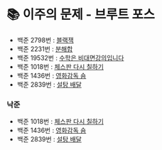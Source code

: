 # 📚 이주의 문제 - 브루트 포스
- 백준 2798번 : [블랙잭](https://www.acmicpc.net/problem/2798)
- 백준 2231번 : [분해합](https://www.acmicpc.net/problem/2231)
- 백준 19532번 : [수학은 비대면강의입니다](https://www.acmicpc.net/problem/19532)
- 백준 1018번 : [체스판 다시 칠하기](https://www.acmicpc.net/problem/1018)
- 백준 1436번 : [영화감독 숌](https://www.acmicpc.net/problem/1436)
- 백준 2839번 : [설탕 배달](https://www.acmicpc.net/problem/2839)



### 낙준
- 백준 1018번 : [체스판 다시 칠하기](https://www.acmicpc.net/problem/1018)
- 백준 1436번 : [영화감독 숌](https://www.acmicpc.net/problem/1436)
- 백준 2839번 : [설탕 배달](https://www.acmicpc.net/problem/2839)


